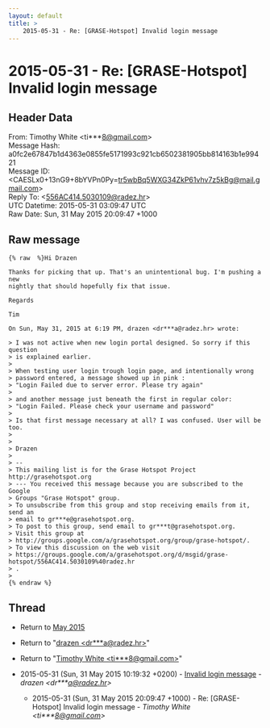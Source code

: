 ```yaml
---
layout: default
title: >
    2015-05-31 - Re: [GRASE-Hotspot] Invalid login message
---
```


# 2015-05-31 - Re: [GRASE-Hotspot] Invalid login message

## Header Data

From: Timothy White \<ti***8@gmail.com\><br>
Message Hash: a0fc2e67847b1d4363e0855fe5171993c921cb6502381905bb814163b1e99421<br>
Message ID: \<CAESLx0+13nG9+8bYVPn0Py=tr5wbBq5WXG34ZkP61vhv7z5kBg@mail.gmail.com\><br>
Reply To: \<556AC414.5030109@radez.hr\><br>
UTC Datetime: 2015-05-31 03:09:47 UTC<br>
Raw Date: Sun, 31 May 2015 20:09:47 +1000<br>

## Raw message

```
{% raw  %}Hi Drazen

Thanks for picking that up. That's an unintentional bug. I'm pushing a new
nightly that should hopefully fix that issue.

Regards

Tim

On Sun, May 31, 2015 at 6:19 PM, drazen <dr***a@radez.hr> wrote:

> I was not active when new login portal designed. So sorry if this question
> is explained earlier.
>
> When testing user login trough login page, and intentionally wrong
> password entered, a message showed up in pink :
> "Login Failed due to server error. Please try again"
>
> and another message just beneath the first in regular color:
> "Login Failed. Please check your username and password"
>
> Is that first message necessary at all? I was confused. User will be too.
>
>
> Drazen
>
> --
> This mailing list is for the Grase Hotspot Project http://grasehotspot.org
> --- You received this message because you are subscribed to the Google
> Groups "Grase Hotspot" group.
> To unsubscribe from this group and stop receiving emails from it, send an
> email to gr***e@grasehotspot.org.
> To post to this group, send email to gr***t@grasehotspot.org.
> Visit this group at
> http://groups.google.com/a/grasehotspot.org/group/grase-hotspot/.
> To view this discussion on the web visit
> https://groups.google.com/a/grasehotspot.org/d/msgid/grase-hotspot/556AC414.5030109%40radez.hr
> .
>
{% endraw %}
```

## Thread

+ Return to [May 2015](/archive/2015/05)

+ Return to "[drazen <dr***a<span>@</span>radez.hr>](/authors/dr___a_at_radez_hr)"
+ Return to "[Timothy White <ti***8<span>@</span>gmail.com>](/authors/ti___8_at_gmail_com)"

+ 2015-05-31 (Sun, 31 May 2015 10:19:32 +0200) - [Invalid login message](/archive/2015/05/387115c9821ae1160f75c9263bae82244530af48de723235ce009e2254975090) - _drazen \<dr***a@radez.hr\>_
  + 2015-05-31 (Sun, 31 May 2015 20:09:47 +1000) - Re: [GRASE-Hotspot] Invalid login message - _Timothy White \<ti***8@gmail.com\>_

